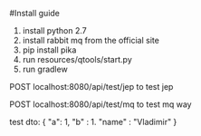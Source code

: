 #Install guide

1. install python 2.7
2. install rabbit mq from the official site
3. pip install pika
4. run resources/qtools/start.py
5. run gradlew

POST localhost:8080/api/test/jep to test jep

POST localhost:8080/api/test/mq to test mq way

test dto: { "a": 1, "b" : 1. "name" : "Vladimir" }
    
